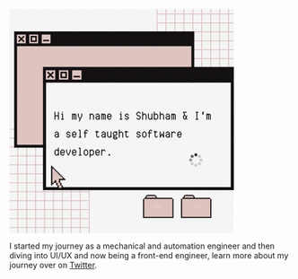 <p>
<img width="400" align='center' src="https://github.com/shubhamthedev/shubhamthedev/blob/master/assets/showcase.gif"/>
</p>

I started my journey as a mechanical and automation engineer and then diving into UI/UX and now being a front-end engineer, learn more about my journey over on [Twitter](https://twitter.com/shubhamthedev).
